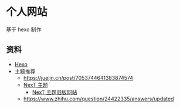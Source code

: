 # 个人网站

基于 hexo 制作

## 资料

- [Hexo](https://hexo.io/zh-cn/)
- 主题推荐
  - https://juejin.cn/post/7053744641383874574
  - [NexT 主题](https://github.com/theme-next/hexo-theme-next)
    - [NexT 主题旧版网站](http://theme-next.iissnan.com/)
  - https://www.zhihu.com/question/24422335/answers/updated
